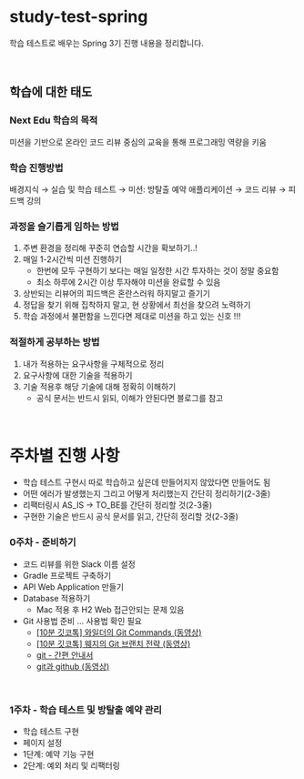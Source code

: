 # study-test-spring
학습 테스트로 배우는 Spring 3기 진행 내용을 정리합니다.

<br />

## 학습에 대한 태도

### Next Edu 학습의 목적
미션을 기반으로 온라인 코드 리뷰 중심의 교육을 통해 프로그래밍 역량을 키움

### 학습 진행방법
배경지식 → 실습 및 학습 테스트 → 미션: 방탈출 예약 애플리케이션 → 코드 리뷰 → 피드백 강의

### 과정을 슬기롭게 임하는 방법
1. 주변 환경을 정리해 꾸준히 연습할 시간을 확보하기..!
2. 매일 1-2시간씩 미션 진행하기
    - 한번에 모두 구현하기 보다는 매일 일정한 시간 투자하는 것이 정말 중요함
    - 최소 하루에 2시간 이상 투자해야 미션을 완료할 수 있음
3. 상반되는 리뷰어의 피드백은 혼란스러워 하지말고 즐기기
4. 정답을 찾기 위해 집착하지 말고, 현 상황에서 최선을 찾으려 노력하기
5. 학습 과정에서 불편함을 느낀다면 제대로 미션을 하고 있는 신호 !!!

### 적절하게 공부하는 방법
1. 내가 적용하는 요구사항을 구체적으로 정리
2. 요구사항에 대한 기술을 적용하기
3. 기술 적용후 해당 기술에 대해 정확히 이해하기
    - 공식 문서는 반드시 읽되, 이해가 안된다면 블로그를 참고

<br />

# 주차별 진행 사항
- 학습 테스트 구현시 따로 학습하고 싶은데 만들어지지 않았다면 만들어도 됨
- 어떤 에러가 발생했는지 그리고 어떻게 처리했는지 간단히 정리하기(2-3줄)
- 리팩터링시 AS_IS -> TO_BE를 간단히 정리할 것(2-3줄)
- 구현한 기술은 반드시 공식 문서를 읽고, 간단히 정리할 것(2-3줄)

### 0주차 - 준비하기
- 코드 리뷰를 위한 Slack 이름 설정
- Gradle 프로젝트 구축하기
- API Web Application 만들기
- Database 적용하기
  - Mac 적용 후 H2 Web 접근안되는 문제 있음 
- Git 사용법 준비 ... 사용법 확인 필요
  - [[10분 깃코톡] 와일더의 Git Commands (동영상)](https://www.youtube.com/watch?v=JsRD2AWxxFg)
  - [[10분 깃코톡] 웨지의 Git 브랜치 전략 (동영상)](https://www.youtube.com/watch?v=jeaf8OXYO1g)
  - [git - 간편 안내서](https://rogerdudler.github.io/git-guide/index.ko.html)
  - [git과 github (동영상)](https://www.inflearn.com/course/git-and-github#curriculum)

<br/>

### 1주차 - 학습 테스트 및 방탈출 예약 관리
  - 학습 테스트 구현
  - 페이지 설정
  - 1단계: 예약 기능 구현
  - 2단계: 예외 처리 및 리팩터링
